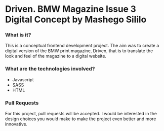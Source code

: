 
<h1>Driven. BMW Magazine Issue 3 Digital Concept by Mashego Sililo </h1>
<h3>What is it?</h3>
This is a conceptual frontend development project. The aim was to create a digital version of the BMW print magazine, Driven, that is to translate the look and feel of the magazine to a digital website. 
<h3>What are the technologies involved?</h3>
<ul>
  <li>Javascript</li>
  <li>SASS </li>
  <li>HTML </li>
</ul>
<h3>Pull Requests</h3>
For this project, pull requests will be accepted. I would be interested in the design choices you would make to make the project even better and more innovative.
